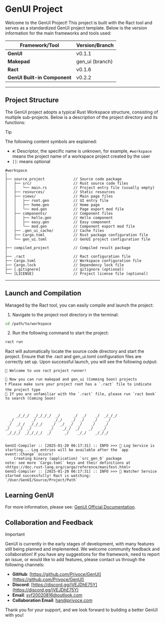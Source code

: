 # GenUI Project

Welcome to the GenUI Project! This project is built with the Ract tool and serves as a standardized GenUI project template. Below is the version information for the main frameworks and tools used:

| Framework/Tool                | Version/Branch        |
|-------------------------------|-----------------------|
| **GenUI**                     | v0.1.1                |
| **Makepad**                   | gen_ui (branch)       |
| **Ract**                      | v0.1.6                |
| **GenUI Built-in Component**  | v0.2.2                |

---

## Project Structure

The GenUI project adopts a typical Rust Workspace structure, consisting of multiple sub-projects. Below is a description of the project directory and its functions:

> [!TIP]
> The following content symbols are explained:
> - `#`: Descriptor, the specific name is unknown, for example, `#workspace` means the project name of a workspace project created by the user
> - `[]`: means optional

```
#workspace
│
├── source_project             // Source code package
│   ├── src/                   // Rust source code files
│   │   └── main.rs            // Project entry file (usually empty)
│   ├── resources/             // Static resources
│   ├── views/                 // Main page files
│   │   ├── root.gen           // UI entry file
│   │   ├── home.gen           // Home page
│   │   └── mod.gen            // Page export mod file
│   ├── components/            // Component files
│   │   ├── hello.gen          // Hello component
│   │   ├── easy.gen           // Easy component
│   │   └── mod.gen            // Component export mod file
│   ├── .gen_ui_cache/         // Cache files
│   ├── Cargo.toml             // Rust package configuration file
│   └── gen_ui.toml            // GenUI project configuration file
│
├── compiled_project           // Compiled result package
│
├── .ract                      // Ract configuration file
├── Cargo.toml                 // Workspace configuration file
├── Cargo.lock                 // Dependency lock file
├── [.gitignore]               // gitignore (optional)
└── [LICENSE]                  // Project license file (optional)
```

---

## Launch and Compilation

Managed by the Ract tool, you can easily compile and launch the project:

1. Navigate to the project root directory in the terminal:
```bash
cd /path/to/workspace
```
2. Run the following command to start the project:
```bash
ract run
```
Ract will automatically locate the source code directory and start the project. Ensure that the .ract and gen_ui.toml configuration files are correctly set up. Upon successful launch, you will see the following output:

```
🥳 Welcome to use ract project runner!

🔸 Now you can run makepad and gen_ui (Comming Soon) projects
❗️ Please make sure your project root has a `.ract` file to indicate the project type
🔸 If you are unfamiliar with the `.ract` file, please run `ract book` to search (Coming Soon)


                                                      
     _/_/_/  _/_/_/_/  _/      _/  _/    _/  _/_/_/   
  _/        _/        _/_/    _/  _/    _/    _/      
 _/  _/_/  _/_/_/    _/  _/  _/  _/    _/    _/       
_/    _/  _/        _/    _/_/  _/    _/    _/        
 _/_/_/  _/_/_/_/  _/      _/    _/_/    _/_/_/       
                                                      

GenUI-Compiler :: [2025-01-20 06:17:31] :: INFO >>> 🔧 Log Service is starting... Log entries will be available after the `app event::Change` occurs!
    Creating binary (application) `src_gen_0` package
note: see more `Cargo.toml` keys and their definitions at <https://doc.rust-lang.org/cargo/reference/manifest.html> 
GenUI-Compiler :: [2025-01-20 06:17:31] :: INFO >>> 🔧 Watcher Service started successfully! Ract is watching: `/User/GenUI/Source/Project/Path`
```
## Learning GenUI
For more information, please see: [GenUI Official Documentation](https://privoce.github.io/GenUI.github.io/).
## Collaboration and Feedback
> [!IMPORTANT]
> GenUI is currently in the early stages of development, with many features still being planned and implemented. We welcome community feedback and collaboration! If you have any suggestions for the framework, need to report an issue, or would like to add features, please contact us through the following channels:

- **GitHub**: [https://github.com/Privoce/GenUI](https://github.com/Privoce/GenUI)
- **Discord**: [https://discord.gg/jVEJDhE75Y](https://discord.gg/jVEJDhE75Y)
- **Email**: [syf20020816@outlook.com](mailto:syf20020816@outlook.com)
- **Collaboration Email**: [han@privoce.com](mailto:han@privoce.com)


Thank you for your support, and we look forward to building a better GenUI with you!
